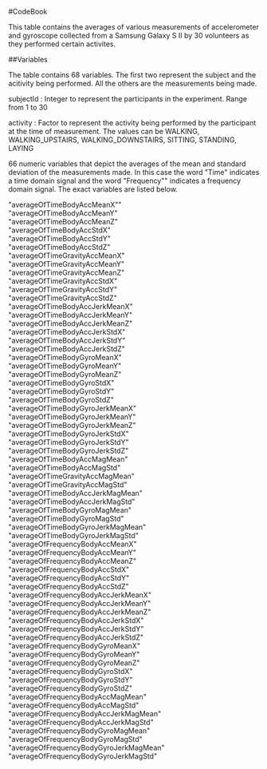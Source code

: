 #CodeBook

This table contains the averages of various measurements of accelerometer and gyroscope collected from a Samsung Galaxy S II by 30 volunteers as they performed certain activites.  

##Variables

The table contains 68 variables. The first two represent the subject and the acitivity being performed. All the others are the measurements being made.

subjectId : Integer to represent the participants in the experiment. Range from 1 to 30

activity : Factor to represent the activity being performed by the participant at the time of measurement. The values can be 	WALKING, WALKING_UPSTAIRS, WALKING_DOWNSTAIRS, SITTING, STANDING, LAYING

66 numeric variables that depict the averages of the mean and standard deviation of the measurements made. In this case the word "Time" indicates a time domain signal and the word "Frequency"" indicates a frequency domain signal.
The exact variables are listed below.

"averageOfTimeBodyAccMeanX""          
"averageOfTimeBodyAccMeanY"            
"averageOfTimeBodyAccMeanZ"        
"averageOfTimeBodyAccStdX"             
"averageOfTimeBodyAccStdY"           
"averageOfTimeBodyAccStdZ"             
"averageOfTimeGravityAccMeanX"       
"averageOfTimeGravityAccMeanY"         
"averageOfTimeGravityAccMeanZ"       
"averageOfTimeGravityAccStdX"          
"averageOfTimeGravityAccStdY"         
"averageOfTimeGravityAccStdZ"          
"averageOfTimeBodyAccJerkMeanX"    
"averageOfTimeBodyAccJerkMeanY"        
"averageOfTimeBodyAccJerkMeanZ"       
"averageOfTimeBodyAccJerkStdX"         
"averageOfTimeBodyAccJerkStdY"         
"averageOfTimeBodyAccJerkStdZ"         
"averageOfTimeBodyGyroMeanX"            
"averageOfTimeBodyGyroMeanY"           
"averageOfTimeBodyGyroMeanZ"           
"averageOfTimeBodyGyroStdX"            
"averageOfTimeBodyGyroStdY"             
"averageOfTimeBodyGyroStdZ"            
"averageOfTimeBodyGyroJerkMeanX"       
"averageOfTimeBodyGyroJerkMeanY"       
"averageOfTimeBodyGyroJerkMeanZ"      
"averageOfTimeBodyGyroJerkStdX"        
"averageOfTimeBodyGyroJerkStdY"        
"averageOfTimeBodyGyroJerkStdZ"        
"averageOfTimeBodyAccMagMean"          
"averageOfTimeBodyAccMagStd"           
"averageOfTimeGravityAccMagMean"       
"averageOfTimeGravityAccMagStd"        
"averageOfTimeBodyAccJerkMagMean"      
"averageOfTimeBodyAccJerkMagStd"       
"averageOfTimeBodyGyroMagMean"         
"averageOfTimeBodyGyroMagStd"          
"averageOfTimeBodyGyroJerkMagMean"     
"averageOfTimeBodyGyroJerkMagStd"      
"averageOfFrequencyBodyAccMeanX"       
"averageOfFrequencyBodyAccMeanY"       
"averageOfFrequencyBodyAccMeanZ"      
"averageOfFrequencyBodyAccStdX"        
"averageOfFrequencyBodyAccStdY"       
"averageOfFrequencyBodyAccStdZ"        
"averageOfFrequencyBodyAccJerkMeanX"  
"averageOfFrequencyBodyAccJerkMeanY"   
"averageOfFrequencyBodyAccJerkMeanZ"  
"averageOfFrequencyBodyAccJerkStdX"    
"averageOfFrequencyBodyAccJerkStdY"    
"averageOfFrequencyBodyAccJerkStdZ"    
"averageOfFrequencyBodyGyroMeanX"    
"averageOfFrequencyBodyGyroMeanY"      
"averageOfFrequencyBodyGyroMeanZ"     
"averageOfFrequencyBodyGyroStdX"       
"averageOfFrequencyBodyGyroStdY"       
"averageOfFrequencyBodyGyroStdZ"       
"averageOfFrequencyBodyAccMagMean"     
"averageOfFrequencyBodyAccMagStd"      
"averageOfFrequencyBodyAccJerkMagMean" 
"averageOfFrequencyBodyAccJerkMagStd"  
"averageOfFrequencyBodyGyroMagMean"    
"averageOfFrequencyBodyGyroMagStd"     
"averageOfFrequencyBodyGyroJerkMagMean" 
"averageOfFrequencyBodyGyroJerkMagStd" 